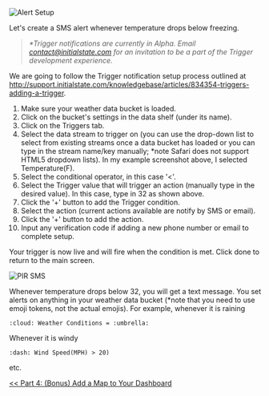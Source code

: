 ![Alert Setup](https://github.com/InitialState/wunderground-sensehat/wiki/img/AlertSetup.jpg)

Let's create a SMS alert whenever temperature drops below freezing.  

> _*Trigger notifications are currently in Alpha. Email contact@initialstate.com for an invitation to be a part of the Trigger development experience._

We are going to follow the Trigger notification setup process outlined at http://support.initialstate.com/knowledgebase/articles/834354-triggers-adding-a-trigger.  

1. Make sure your weather data bucket is loaded.
2. Click on the bucket's settings in the data shelf (under its name).
3. Click on the Triggers tab.
4. Select the data stream to trigger on (you can use the drop-down list to select from existing streams once a data bucket has loaded or you can type in the stream name/key manually; *note Safari does not support HTML5 dropdown lists). In my example screenshot above, I selected Temperature(F).
5. Select the conditional operator, in this case '<'.
6. Select the Trigger value that will trigger an action (manually type in the desired value). In this case, type in 32 as shown above.
7. Click the '+' button to add the Trigger condition.
8. Select the action (current actions available are notify by SMS or email).
9. Click the '+' button to add the action.
10. Input any verification code if adding a new phone number or email to complete setup.

Your trigger is now live and will fire when the condition is met. Click done to return to the main screen.

![PIR SMS](https://github.com/InitialState/wunderground-sensehat/wiki/img/AlertSMS.jpg)

Whenever temperature drops below 32, you will get a text message. You set alerts on anything in your weather data bucket (*note that you need to use emoji tokens, not the actual emojis).  For example, whenever it is raining 
```
:cloud: Weather Conditions = :umbrella:
```
Whenever it is windy 
```
:dash: Wind Speed(MPH) > 20)
``` 
etc.

[<< Part 4: (Bonus) Add a Map to Your Dashboard](Part-4.-Add-a-Map-to-Your-Dashboard)